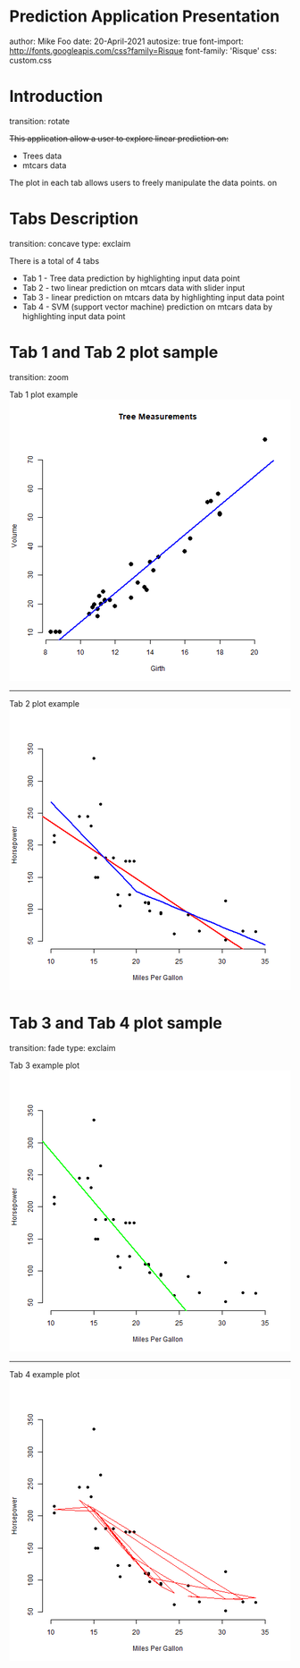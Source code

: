 
Prediction Application Presentation
========================================================
author: Mike Foo
date: 20-April-2021
autosize: true
font-import: http://fonts.googleapis.com/css?family=Risque
font-family: 'Risque'
css: custom.css


Introduction
========================================================
transition: rotate

~~This application allow a user to explore linear prediction on:~~

- Trees data
- mtcars data

The plot in each tab allows users to freely manipulate the data points. on


Tabs Description
========================================================
transition: concave
type: exclaim

There is a total of 4 tabs

- Tab 1 - Tree data prediction by highlighting input data point
- Tab 2 - two linear prediction on mtcars data with slider input
- Tab 3 - linear prediction on mtcars data by highlighting input data point
- Tab 4 - SVM (support vector machine) prediction on mtcars data by highlighting input data point

Tab 1 and Tab 2 plot sample
========================================================
transition: zoom

Tab 1 plot example
![plot of chunk unnamed-chunk-1](Presentation-figure/unnamed-chunk-1-1.png)

***

Tab 2 plot example 
![plot of chunk unnamed-chunk-2](Presentation-figure/unnamed-chunk-2-1.png)

Tab 3 and Tab 4 plot sample
========================================================
transition: fade
type: exclaim

Tab 3 example plot
![plot of chunk unnamed-chunk-3](Presentation-figure/unnamed-chunk-3-1.png)
***
Tab 4 example plot
![plot of chunk unnamed-chunk-4](Presentation-figure/unnamed-chunk-4-1.png)


<!-- Here's what you need -->
<!-- https://support.rstudio.com/hc/en-us/articles/200486468 -->

<!-- 5 slides to pitch our idea done in Slidify or Rstudio Presenter -->
<!-- Your presentation pushed to github or Rpubs -->
<!-- A link to your github or Rpubs presentation pasted into the provided text box -->
<!-- Your presentation must satisfy the following -->

<!-- It must be done in Slidify or Rstudio Presenter -->
<!-- It must be 5 pages -->
<!-- It must be hosted on github or Rpubs -->
<!-- It must contained some embedded R code that gets run when slidifying the document -->

<!-- Your Reproducible Pitch -->

<!-- Was the presentation completed in slidify or R Presenter? -->
<!-- Was it 5 pages? -->
<!-- Did it contain an R expression that got evaluated and displayed? -->
<!-- Was it hosted on github or Rpubs? -->
<!-- Was the server calculation displayed in the html page? -->
<!-- Here's your opportunity to give this presentation a +1 for being well done. Did they tinker around with the default style? Was the presentation particularly lucid and well organized? In other words, the student made a legitimate try. -->
<!-- There were no R errors displayed in the presentation. -->
